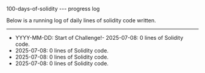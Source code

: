 100-days-of-solidity --- progress log

Below is a running log of daily lines of solidity code written.

---

- YYYY-MM-DD: Start of Challenge!- 2025-07-08: 0 lines of Solidity code.
- 2025-07-08: 0 lines of Solidity code.
- 2025-07-08: 0 lines of Solidity code.
- 2025-07-08: 0 lines of Solidity code.
